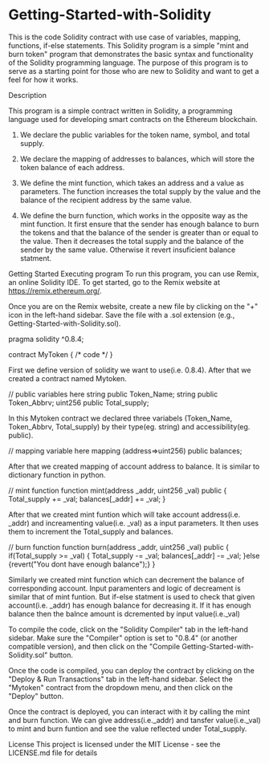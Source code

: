 # Getting-Started-with-Solidity

This is the code Solidity contract with use case of variables, mapping, functions, if-else statements. This Solidity program is a simple "mint and burn token" program that demonstrates the basic syntax and functionality of the Solidity programming language. The purpose of this program is to serve as a starting point for those who are new to Solidity and want to get a feel for how it works.

Description

This program is a simple contract written in Solidity, a programming language used for developing smart contracts on the Ethereum blockchain. 
1) We declare the public variables for the token name, symbol, and total supply.

2) We declare the mapping of addresses to balances, which will store the token balance of each address.

3) We define the mint function, which takes an address and a value as parameters. The function increases the total supply by the value and the balance of the recipient address by the same value.

4) We define the burn function, which works in the opposite way as the mint function. It first ensure that the sender has enough balance to burn the tokens and that the balance of the sender is greater than or equal to the value. Then it decreases the total supply and the balance of the sender by the same value. Otherwise it revert insuficient balance statment.

Getting Started
Executing program
To run this program, you can use Remix, an online Solidity IDE. To get started, go to the Remix website at https://remix.ethereum.org/.

Once you are on the Remix website, create a new file by clicking on the "+" icon in the left-hand sidebar. Save the file with a .sol extension (e.g., Getting-Started-with-Solidity.sol).

pragma solidity ^0.8.4;

contract MyToken {
/* code */
}

First we define version of solidity we want to use(i.e. 0.8.4). After that we created a contract named Mytoken.   

// public variables here
    string public Token_Name;
    string public Token_Abbrv;
    uint256 public Total_supply;

In this Mytoken contract we declared three variabels (Token_Name, Token_Abbrv, Total_supply) by their type(eg. string) and accessibility(eg. public).

 // mapping variable here
    mapping (address=>uint256) public balances;
    
After that we created mapping of account address to balance. It is similar to dictionary function in python.

 // mint function
    function mint(address _addr, uint256 _val) public {
        Total_supply += _val;
        balances[_addr] += _val;
    }
    
After that we created mint funtion which will take account address(i.e. _addr) and increamenting value(i.e. _val) as a input parameters. It then uses them to increment the Total_supply and balances. 

 // burn function
    function burn(address _addr, uint256 _val) public {
       if(Total_supply >= _val) 
         {
           Total_supply -= _val;
            balances[_addr] -= _val;
         }else 
            {revert("You dont have enough balance");}
    }
    
Similarly we created mint function which can decrement the balance of corresponding account. Input paramenters and logic of decreament is similar that of mint funtion. But if-else statment is used to check that given account(i.e. _addr) has enough balance for decreasing it. If it has enough balance then the balnce amount is dcremented by input value(i.e._val) 

To compile the code, click on the "Solidity Compiler" tab in the left-hand sidebar. Make sure the "Compiler" option is set to "0.8.4" (or another compatible version), and then click on the "Compile Getting-Started-with-Solidity.sol" button.

Once the code is compiled, you can deploy the contract by clicking on the "Deploy & Run Transactions" tab in the left-hand sidebar. Select the "Mytoken" contract from the dropdown menu, and then click on the "Deploy" button.

Once the contract is deployed, you can interact with it by calling the mint and burn function. We can give address(i.e._addr) and tansfer value(i.e._val) to mint and burn funtion and see the value reflected under Total_supply.


License
This project is licensed under the MIT License - see the LICENSE.md file for details



